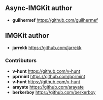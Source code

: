 ## Async-IMGKit author

* **guilhermef** <https://github.com/guilhermef>
## IMGKit author

* **jarrekk** <https://github.com/jarrekk>

### Contributors

* **v-hunt** <https://github.com/v-hunt>
* **pprmint** <https://github.com/pprmint>
* **v-hunt** <https://github.com/v-hunt>
* **arayate** <https://github.com/arayate>
* **berkerboy** <https://github.com/berkerboy>

